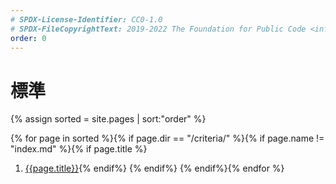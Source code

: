 ```yaml
---
# SPDX-License-Identifier: CC0-1.0
# SPDX-FileCopyrightText: 2019-2022 The Foundation for Public Code <info@publiccode.net>, https://standard.publiccode.net/AUTHORS
order: 0
---
```

# 標準

{% assign sorted = site.pages | sort:"order" %}

{% for page in sorted %}{% if page.dir == "/criteria/" %}{% if page.name !=
"index.md" %}{% if page.title %}

1. [{{page.title}}]({{page.url}}){% endif%} {% endif%} {% endif%}{% endfor %}
